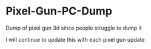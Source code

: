 # Pixel-Gun-PC-Dump
Dump of pixel gun 3d since people struggle to dump it

I will continue to update this with each pixel gun update
